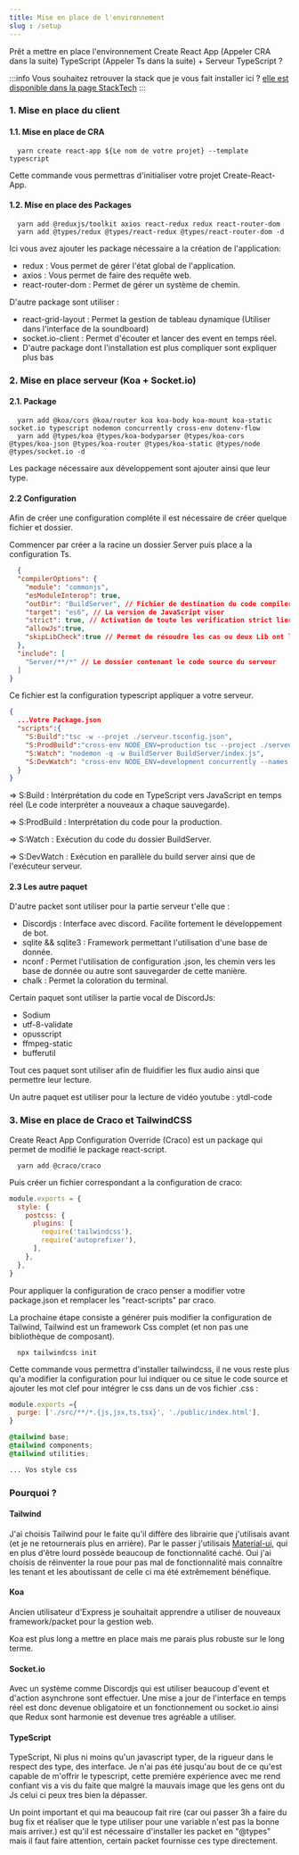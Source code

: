 ```yaml
---
title: Mise en place de l'environnement
slug : /setup
---
```


Prêt a mettre en place l'environnement Create React App (Appeler CRA dans la suite) TypeScript (Appeler Ts dans la suite) + Serveur TypeScript ?

:::info
  Vous souhaitez retrouver la stack que je vous fait installer ici ? [elle est disponible dans la page StackTech](/docs/stacktechnique)
:::

### 1. Mise en place du client

#### 1.1. Mise en place de CRA

```shell
  yarn create react-app ${Le nom de votre projet} --template typescript
```

Cette commande vous permettras d'initialiser votre projet Create-React-App.

#### 1.2. Mise en place des Packages

```shell
  yarn add @reduxjs/toolkit axios react-redux redux react-router-dom
  yarn add @types/redux @types/react-redux @types/react-router-dom -d
```

Ici vous avez ajouter les package nécessaire a la création de l'application:

- redux : Vous permet de gérer l'état global de l'application.
- axios : Vous permet de faire des requête web.
- react-router-dom : Permet de gérer un système de chemin.

D'autre package sont utiliser :

- react-grid-layout : Permet la gestion de tableau dynamique (Utiliser dans l'interface de la soundboard)
- socket.io-client : Permet d'écouter et lancer des event en temps réel.
- D'autre package dont l'installation est plus compliquer sont expliquer plus bas

### 2. Mise en place serveur (Koa + Socket.io)

#### 2.1. Package

```shell
  yarn add @koa/cors @koa/router koa koa-body koa-mount koa-static socket.io typescript nodemon concurrently cross-env dotenv-flow
  yarn add @types/koa @types/koa-bodyparser @types/koa-cors @types/koa-json @types/koa-router @types/koa-static @types/node @types/socket.io -d
```

Les package nécessaire aux développement sont ajouter ainsi que leur type.

#### 2.2 Configuration

Afin de créer une configuration compléte il est nécessaire de créer quelque fichier et dossier.

Commencer par créer a la racine un dossier Server puis place a la configuration Ts.

```json title="/serveur.tsconfig.json"
  {
  "compilerOptions": {
    "module": "commonjs",
    "esModuleInterop": true,
    "outDir": "BuildServer", // Fichier de destination du code compiler
    "target": "es6", // La version de JavaScript viser
    "strict": true, // Activation de toute les verification strict lier aux Ts
    "allowJs":true,
    "skipLibCheck":true // Permet de résoudre les cas ou deux Lib ont le même type
  },
  "include": [
    "Server/**/*" // Le dossier contenant le code source du serveur
  ]
}
```

Ce fichier est la configuration typescript appliquer a votre serveur.

```json
{
  ...Votre Package.json
  "scripts":{
    "S:Build":"tsc -w --projet ./serveur.tsconfig.json",
    "S:ProdBuild":"cross-env NODE_ENV=production tsc --project ./serveur.tsconfig.json",
    "S:Watch": "nodemon -q -w BuildServer BuildServer/index.js",
    "S:DevWatch": "cross-env NODE_ENV=development concurrently --names \"S:Build,S:Watch\" -c \"grey.bold,blue.bold\" \"yarn:S:Build\" \"yarn:S:Watch\" --node-env=development",
  }
}
```

=> S:Build : Intérprétation du code en TypeScript vers JavaScript en temps réel (Le code interpréter a nouveaux a chaque sauvegarde).

=> S:ProdBuild : Interprétation du code pour la production.

=> S:Watch : Exécution du code du dossier BuildServer.

=> S:DevWatch : Exécution en parallèle du build server ainsi que de l'exécuteur serveur.

#### 2.3 Les autre paquet

D'autre packet sont utiliser pour la partie serveur t'elle que :

- Discordjs : Interface avec discord. Facilite fortement le développement de bot.
- sqlite && sqlite3 : Framework permettant l'utilisation d'une base de donnée.
- nconf : Permet l'utilisation de configuration .json, les chemin vers les base de donnée ou autre sont sauvegarder de cette manière.
- chalk : Permet la coloration du terminal.

Certain paquet sont utiliser la partie vocal de DiscordJs:

- Sodium
- utf-8-validate
- opusscript
- ffmpeg-static
- bufferutil

Tout ces paquet sont utiliser afin de fluidifier les flux audio ainsi que permettre leur lecture.

Un autre paquet est utiliser pour la lecture de vidéo youtube : ytdl-code

### 3. Mise en place de Craco et TailwindCSS

Create React App Configuration Override (Craco) est un package qui permet de modifié le package react-script.

```shell
  yarn add @craco/craco
```

Puis créer un fichier correspondant a la configuration de craco:

```js title="/craco.config.js"
module.exports = {
  style: {
    postcss: {
      plugins: [
        require('tailwindcss'),
        require('autoprefixer'),
      ],
    },
  },
}
```

Pour appliquer la configuration de craco penser a modifier votre package.json et remplacer les "react-scripts" par craco.

La prochaine étape consiste a générer puis modifier la configuration de Tailwind, Tailwind est un framework Css complet (et non pas une bibliothèque de composant).

```shell
  npx tailwindcss init
```

Cette commande vous permettra d'installer tailwindcss, il ne vous reste plus qu'a modifier la configuration pour lui indiquer ou ce situe le code source et ajouter les mot clef pour intégrer le css dans un de vos fichier .css :

```js title="/tailwind.config.js"
module.exports ={
  purge: ['./src/**/*.{js,jsx,ts,tsx}', './public/index.html'],
}
```

```css title="Votre fichier en .css"
@tailwind base;
@tailwind components;
@tailwind utilities;

... Vos style css
```

### Pourquoi ?

#### Tailwind

J'ai choisis Tailwind pour le faite qu'il diffère des librairie que j'utilisais avant (et je ne retournerais plus en arrière). Par le passer j'utilisais [Material-ui](https://material-ui.com/), qui en plus d'être lourd possède beaucoup de fonctionnalité caché. Oui j'ai choisis de réinventer la roue pour pas mal de fonctionnalité mais connaître les tenant et les aboutissant de celle ci ma été extrêmement bénéfique.

#### Koa

Ancien utilisateur d'Express je souhaitait apprendre a utiliser de nouveaux framework/packet pour la gestion web.

Koa est plus long a mettre en place mais me parais plus robuste sur le long terme.

#### Socket.io

Avec un système comme Discordjs qui est utiliser beaucoup d'event et d'action asynchrone sont effectuer. Une mise a jour de l'interface en temps réel est donc devenue obligatoire et un fonctionnement ou socket.io ainsi que Redux sont harmonie est devenue tres agréable a utiliser.

#### TypeScript

TypeScript, Ni plus ni moins qu'un javascript typer, de la rigueur dans le respect des type, des interface. Je n'ai pas été jusqu'au bout de ce qu'est capable de m'offrir le typescript, cette premiére expérience avec me rend confiant vis a vis du faite que malgré la mauvais image que les gens ont du Js celui ci peux tres bien la dépasser.

Un point important et qui ma beaucoup fait rire (car oui passer 3h a faire du bug fix et réaliser que le type utiliser pour une variable n'est pas la bonne mais arriver.) est qu'il est nécessaire d'installer les packet en "@types" mais il faut faire attention, certain packet fournisse ces type directement.
